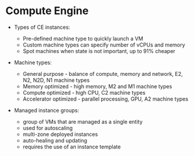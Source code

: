 # Compute Engine

- Types of CE instances:
   - Pre-defined machine type to quickly launch a VM
   - Custom machine types can specify number of vCPUs and memory
   - Spot machines when state is not important, up to 91% cheaper

- Machine types:
  - General purpose - balance of compute, memory and network, E2, N2, N2D, N1 machine types
  - Memory optimized - high memory, M2 and M1 machine types
  - Compute optimized - high CPU, C2 machine types
  - Accelerator optimized - parallel processing, GPU, A2 machine types

- Managed instance groups:
  - group of VMs that are managed as a single entity
  - used for autoscaling
  - multi-zone deployed instances
  - auto-healing and updating
  - requires the use of an instance template
